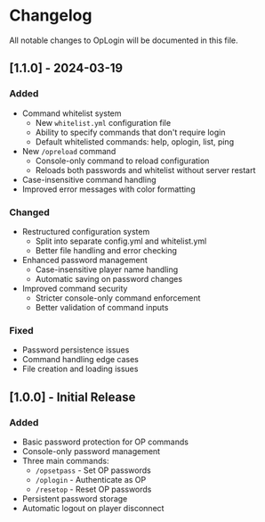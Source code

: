 # Changelog
All notable changes to OpLogin will be documented in this file.

## [1.1.0] - 2024-03-19
### Added
- Command whitelist system
  - New `whitelist.yml` configuration file
  - Ability to specify commands that don't require login
  - Default whitelisted commands: help, oplogin, list, ping
- New `/opreload` command
  - Console-only command to reload configuration
  - Reloads both passwords and whitelist without server restart
- Case-insensitive command handling
- Improved error messages with color formatting

### Changed
- Restructured configuration system
  - Split into separate config.yml and whitelist.yml
  - Better file handling and error checking
- Enhanced password management
  - Case-insensitive player name handling
  - Automatic saving on password changes
- Improved command security
  - Stricter console-only command enforcement
  - Better validation of command inputs

### Fixed
- Password persistence issues
- Command handling edge cases
- File creation and loading issues

## [1.0.0] - Initial Release
### Added
- Basic password protection for OP commands
- Console-only password management
- Three main commands:
  - `/opsetpass` - Set OP passwords
  - `/oplogin` - Authenticate as OP
  - `/resetop` - Reset OP passwords
- Persistent password storage
- Automatic logout on player disconnect 